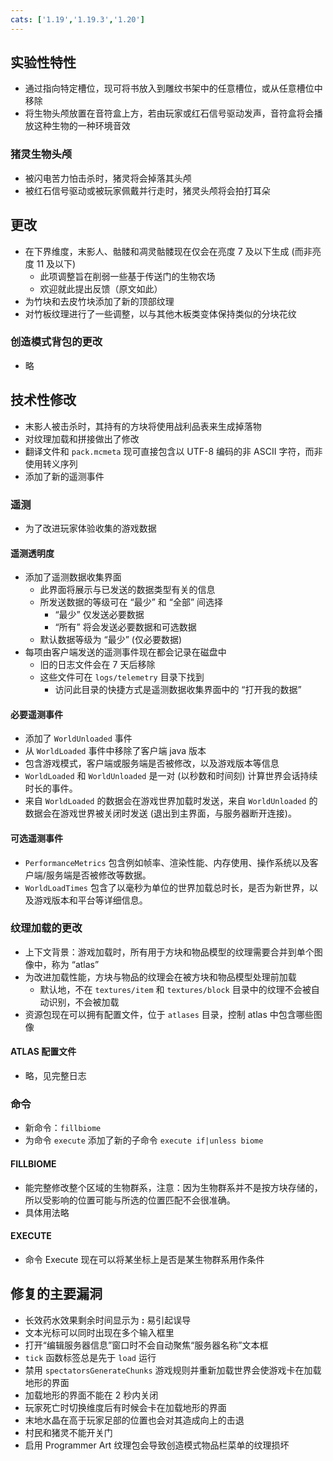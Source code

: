 ```yaml
---
cats: ['1.19','1.19.3','1.20']
---
```

## 实验性特性
* 通过指向特定槽位，现可将书放入到雕纹书架中的任意槽位，或从任意槽位中移除
* 将生物头颅放置在音符盒上方，若由玩家或红石信号驱动发声，音符盒将会播放这种生物的一种环境音效

### 猪灵生物头颅
* 被闪电苦力怕击杀时，猪灵将会掉落其头颅
* 被红石信号驱动或被玩家佩戴并行走时，猪灵头颅将会拍打耳朵

## 更改
* 在下界维度，末影人、骷髅和凋灵骷髅现在仅会在亮度 7 及以下生成 (而非亮度 11 及以下)
	* 此项调整旨在削弱一些基于传送门的生物农场
	* 欢迎就此提出反馈（原文如此）
* 为竹块和去皮竹块添加了新的顶部纹理
* 对竹板纹理进行了一些调整，以与其他木板类变体保持类似的分块花纹

### 创造模式背包的更改
* 略

## 技术性修改
* 末影人被击杀时，其持有的方块将使用战利品表来生成掉落物
* 对纹理加载和拼接做出了修改
* 翻译文件和 `pack.mcmeta` 现可直接包含以 UTF-8 编码的非 ASCII 字符，而非使用转义序列
* 添加了新的遥测事件

### 遥测
* 为了改进玩家体验收集的游戏数据

#### 遥测透明度
* 添加了遥测数据收集界面
	* 此界面将展示与已发送的数据类型有关的信息
	* 所发送数据的等级可在 “最少” 和 “全部” 间选择
		* “最少” 仅发送必要数据
		* “所有” 将会发送必要数据和可选数据
	* 默认数据等级为 “最少” (仅必要数据)
* 每项由客户端发送的遥测事件现在都会记录在磁盘中
	* 旧的日志文件会在 7 天后移除
	* 这些文件可在 `logs/telemetry` 目录下找到
		* 访问此目录的快捷方式是遥测数据收集界面中的 “打开我的数据”

#### 必要遥测事件
* 添加了 `WorldUnloaded` 事件
* 从 `WorldLoaded` 事件中移除了客户端 java 版本
* 包含游戏模式，客户端或服务端是否被修改，以及游戏版本等信息
* `WorldLoaded` 和 `WorldUnloaded` 是一对 (以秒数和时间刻) 计算世界会话持续时长的事件。
* 来自 `WorldLoaded` 的数据会在游戏世界加载时发送，来自 `WorldUnloaded` 的数据会在游戏世界被关闭时发送 (退出到主界面，与服务器断开连接)。

#### 可选遥测事件
* `PerformanceMetrics` 包含例如帧率、渲染性能、内存使用、操作系统以及客户端/服务端是否被修改等数据。
* `WorldLoadTimes` 包含了以毫秒为单位的世界加载总时长，是否为新世界，以及游戏版本和平台等详细信息。

### 纹理加载的更改
* 上下文背景：游戏加载时，所有用于方块和物品模型的纹理需要合并到单个图像中，称为 “atlas”
* 为改进加载性能，方块与物品的纹理会在被方块和物品模型处理前加载
	* 默认地，不在 `textures/item` 和 `textures/block` 目录中的纹理不会被自动识别，不会被加载
* 资源包现在可以拥有配置文件，位于 `atlases` 目录，控制 atlas 中包含哪些图像

#### ATLAS 配置文件
* 略，见完整日志

### 命令
* 新命令：`fillbiome`
* 为命令 `execute` 添加了新的子命令 `execute if|unless biome`

#### FILLBIOME
* 能完整修改整个区域的生物群系，注意：因为生物群系并不是按方块存储的，所以受影响的位置可能与所选的位置匹配不会很准确。
* 具体用法略

#### EXECUTE
* 命令 Execute 现在可以将某坐标上是否是某生物群系用作条件

## 修复的主要漏洞
* 长效药水效果剩余时间显示为 **:** 易引起误导
* 文本光标可以同时出现在多个输入框里
* 打开“编辑服务器信息”窗口时不会自动聚焦“服务器名称”文本框
* `tick` 函数标签总是先于 `load` 运行
* 禁用 `spectatorsGenerateChunks` 游戏规则并重新加载世界会使游戏卡在加载地形的界面
* 加载地形的界面不能在 2 秒内关闭
* 玩家死亡时切换维度后有时候会卡在加载地形的界面
* 末地水晶在高于玩家足部的位置也会对其造成向上的击退
* 村民和猪灵不能开关门
* 启用 Programmer Art 纹理包会导致创造模式物品栏菜单的纹理损坏
